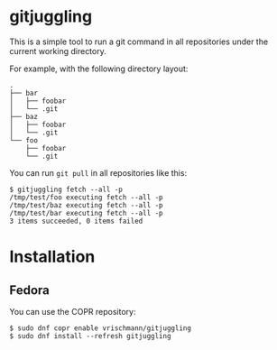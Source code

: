 # gitjuggling

This is a simple tool to run a git command in all repositories under the current working directory.

For example, with the following directory layout:
```
.
├── bar
│   ├── foobar
│   └── .git
├── baz
│   ├── foobar
│   └── .git
└── foo
    ├── foobar
    └── .git
```

You can run `git pull` in all repositories like this:
```
$ gitjuggling fetch --all -p
/tmp/test/foo executing fetch --all -p
/tmp/test/baz executing fetch --all -p
/tmp/test/bar executing fetch --all -p
3 items succeeded, 0 items failed
```

# Installation

## Fedora

You can use the COPR repository:
```
$ sudo dnf copr enable vrischmann/gitjuggling
$ sudo dnf install --refresh gitjuggling
```
